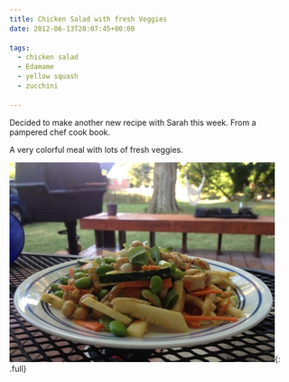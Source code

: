 ```yaml
---
title: Chicken Salad with fresh Veggies
date: 2012-06-13T20:07:45+00:00

tags:
  - chicken salad
  - Edamame
  - yellow squash
  - zucchini

---
```

Decided to make another new recipe with Sarah this week. From a pampered chef cook book.

A very colorful meal with lots of fresh veggies.

![Chicken Salad with Veggies](/images/posts/chicken-salad.jpg){: .full}
